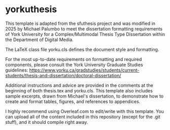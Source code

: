 # yorkuthesis

This template is adapted from the sfuthesis project and was modified in 2025 by Michael Palumbo to meet the dissertation formatting requirements of York University for a Complex/Multimodal Thesis Type Dissertation within the Department of Digital Media.

The LaTeX class file yorku.cls defines the document style and formatting.

For the most up-to-date requirements on formatting and required components, please consult the York University Graduate Studies guidelines:
https://www.yorku.ca/gradstudies/students/current-students/thesis-and-dissertation/doctoral-dissertation/

Additional instructions and advice are provided in the comments at the beginning of both thesis.tex and yorku.cls. This template also includes sample excerpts, drawn from Michael's dissertation, to demonstrate how to create and format tables, figures, and references to appendices.

I highly recommend using Overleaf.com to edit/write with this template. You can upload all of the content included in this repository (except for the .git stuff), and it should compile right away. 
